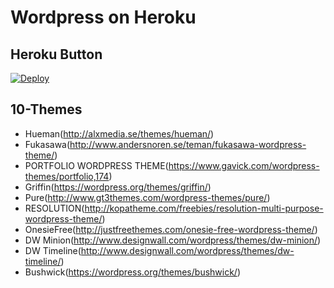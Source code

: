 # Wordpress on Heroku

## Heroku Button
[![Deploy](https://www.herokucdn.com/deploy/button.png)](https://heroku.com/deploy?template=https://github.com/ya-s-u/wp-on-heroku/tree/production)


## 10-Themes

- Hueman(http://alxmedia.se/themes/hueman/)
- Fukasawa(http://www.andersnoren.se/teman/fukasawa-wordpress-theme/)
- PORTFOLIO WORDPRESS THEME(https://www.gavick.com/wordpress-themes/portfolio,174)
- Griffin(https://wordpress.org/themes/griffin/)
- Pure(http://www.gt3themes.com/wordpress-themes/pure/)
- RESOLUTION(http://kopatheme.com/freebies/resolution-multi-purpose-wordpress-theme/)
- OnesieFree(http://justfreethemes.com/onesie-free-wordpress-theme/)
- DW Minion(http://www.designwall.com/wordpress/themes/dw-minion/)
- DW Timeline(http://www.designwall.com/wordpress/themes/dw-timeline/)
- Bushwick(https://wordpress.org/themes/bushwick/)
